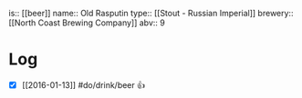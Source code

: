 is:: [[beer]]
name:: Old Rasputin
type:: [[Stout - Russian Imperial]]
brewery:: [[North Coast Brewing Company]]
abv:: 9

# Log
- [x] [[2016-01-13]] #do/drink/beer 👍
